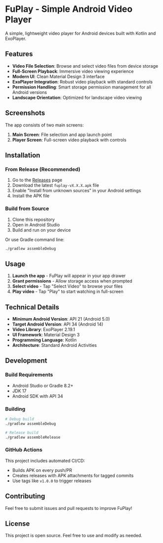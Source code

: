 # FuPlay - Simple Android Video Player

A simple, lightweight video player for Android devices built with Kotlin and ExoPlayer.

## Features

- **Video File Selection**: Browse and select video files from device storage
- **Full-Screen Playback**: Immersive video viewing experience
- **Modern UI**: Clean Material Design 3 interface
- **ExoPlayer Integration**: Robust video playback with standard controls
- **Permission Handling**: Smart storage permission management for all Android versions
- **Landscape Orientation**: Optimized for landscape video viewing

## Screenshots

The app consists of two main screens:
1. **Main Screen**: File selection and app launch point
2. **Player Screen**: Full-screen video playback with controls

## Installation

### From Release (Recommended)
1. Go to the [Releases](https://github.com/kmfoysal06/fuplay/releases) page
2. Download the latest `fuplay-vX.X.X.apk` file
3. Enable "Install from unknown sources" in your Android settings
4. Install the APK file

### Build from Source
1. Clone this repository
2. Open in Android Studio
3. Build and run on your device

Or use Gradle command line:
```bash
./gradlew assembleDebug
```

## Usage

1. **Launch the app** - FuPlay will appear in your app drawer
2. **Grant permissions** - Allow storage access when prompted
3. **Select video** - Tap "Select Video" to browse your files
4. **Play video** - Tap "Play" to start watching in full-screen

## Technical Details

- **Minimum Android Version**: API 21 (Android 5.0)
- **Target Android Version**: API 34 (Android 14)
- **Video Library**: ExoPlayer 2.19.1
- **UI Framework**: Material Design 3
- **Programming Language**: Kotlin
- **Architecture**: Standard Android Activities

## Development

### Build Requirements
- Android Studio or Gradle 8.2+
- JDK 17
- Android SDK with API 34

### Building
```bash
# Debug build
./gradlew assembleDebug

# Release build  
./gradlew assembleRelease
```

### GitHub Actions
This project includes automated CI/CD:
- Builds APK on every push/PR
- Creates releases with APK attachments for tagged commits
- Use tags like `v1.0.0` to trigger releases

## Contributing

Feel free to submit issues and pull requests to improve FuPlay!

## License

This project is open source. Feel free to use and modify as needed.